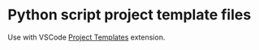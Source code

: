 # Python script project template files

Use with VSCode [Project Templates](https://marketplace.visualstudio.com/items?itemName=cantonios.project-templates) extension. 